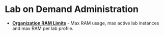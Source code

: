 # Lab on Demand Administration

* [**Organization RAM Limits**](/lod/org-max-ram.md) - Max RAM usage, max active lab instances and max RAM per lab profile.
